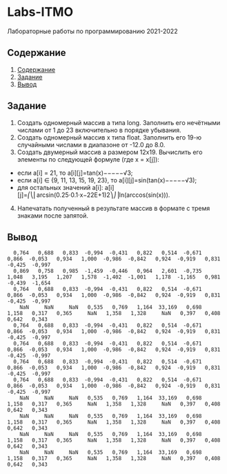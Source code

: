 # Labs-ITMO
Лабораторные работы по программированию 2021-2022 

## Содержание

1. [Содержание](#содержание)
1. [Задание](#задание)
1. [Вывод ](#вывод)

## Задание

1. Создать одномерный массив a типа long. Заполнить его нечётными числами от 1 до 23 включительно в порядке убывания.
2. Создать одномерный массив x типа float. Заполнить его 19-ю случайными числами в диапазоне от -12.0 до 8.0.
3. Создать двумерный массив a размером 12x19. Вычислить его элементы по следующей формуле (где x = x[j]):

* если a[i] = 21, то a[i][j]=tan(x)−−−−−√3;
* если a[i] ∈ {9, 11, 13, 15, 19, 23}, то a[i][j]=sin(tan(x)−−−−−√3);
* для остальных значений a[i]: a[i][j]=⎛⎝⎜arcsin(0.25⋅0.1⋅x−22E+1)2⎞⎠⎟ln(arccos(sin(x))). 

4. Напечатать полученный в результате массив в формате с тремя знаками после запятой.
## Вывод 

```
  0,764   0,688   0,833  -0,994  -0,431   0,822   0,514  -0,671   0,866  -0,053   0,934   1,000  -0,986  -0,842   0,924  -0,919   0,831  -0,425  -0,997 
  0,869   0,758   0,985  -1,459  -0,446   0,964   2,601  -0,735   1,048   3,195   1,207   1,578  -1,402  -1,001   1,178  -1,165   0,981  -0,439  -1,654 
  0,764   0,688   0,833  -0,994  -0,431   0,822   0,514  -0,671   0,866  -0,053   0,934   1,000  -0,986  -0,842   0,924  -0,919   0,831  -0,425  -0,997 
    NaN     NaN     NaN   0,535   0,769   1,164  33,169   0,698   1,158   0,317   0,365     NaN   1,358   1,328     NaN   0,397   0,408   0,642   0,343 
  0,764   0,688   0,833  -0,994  -0,431   0,822   0,514  -0,671   0,866  -0,053   0,934   1,000  -0,986  -0,842   0,924  -0,919   0,831  -0,425  -0,997 
  0,764   0,688   0,833  -0,994  -0,431   0,822   0,514  -0,671   0,866  -0,053   0,934   1,000  -0,986  -0,842   0,924  -0,919   0,831  -0,425  -0,997 
  0,764   0,688   0,833  -0,994  -0,431   0,822   0,514  -0,671   0,866  -0,053   0,934   1,000  -0,986  -0,842   0,924  -0,919   0,831  -0,425  -0,997 
  0,764   0,688   0,833  -0,994  -0,431   0,822   0,514  -0,671   0,866  -0,053   0,934   1,000  -0,986  -0,842   0,924  -0,919   0,831  -0,425  -0,997 
    NaN     NaN     NaN   0,535   0,769   1,164  33,169   0,698   1,158   0,317   0,365     NaN   1,358   1,328     NaN   0,397   0,408   0,642   0,343 
    NaN     NaN     NaN   0,535   0,769   1,164  33,169   0,698   1,158   0,317   0,365     NaN   1,358   1,328     NaN   0,397   0,408   0,642   0,343 
    NaN     NaN     NaN   0,535   0,769   1,164  33,169   0,698   1,158   0,317   0,365     NaN   1,358   1,328     NaN   0,397   0,408   0,642   0,343 
    NaN     NaN     NaN   0,535   0,769   1,164  33,169   0,698   1,158   0,317   0,365     NaN   1,358   1,328     NaN   0,397   0,408   0,642   0,343 

```



